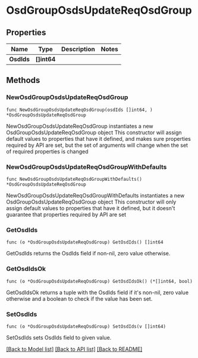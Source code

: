 # OsdGroupOsdsUpdateReqOsdGroup

## Properties

Name | Type | Description | Notes
------------ | ------------- | ------------- | -------------
**OsdIds** | **[]int64** |  | 

## Methods

### NewOsdGroupOsdsUpdateReqOsdGroup

`func NewOsdGroupOsdsUpdateReqOsdGroup(osdIds []int64, ) *OsdGroupOsdsUpdateReqOsdGroup`

NewOsdGroupOsdsUpdateReqOsdGroup instantiates a new OsdGroupOsdsUpdateReqOsdGroup object
This constructor will assign default values to properties that have it defined,
and makes sure properties required by API are set, but the set of arguments
will change when the set of required properties is changed

### NewOsdGroupOsdsUpdateReqOsdGroupWithDefaults

`func NewOsdGroupOsdsUpdateReqOsdGroupWithDefaults() *OsdGroupOsdsUpdateReqOsdGroup`

NewOsdGroupOsdsUpdateReqOsdGroupWithDefaults instantiates a new OsdGroupOsdsUpdateReqOsdGroup object
This constructor will only assign default values to properties that have it defined,
but it doesn't guarantee that properties required by API are set

### GetOsdIds

`func (o *OsdGroupOsdsUpdateReqOsdGroup) GetOsdIds() []int64`

GetOsdIds returns the OsdIds field if non-nil, zero value otherwise.

### GetOsdIdsOk

`func (o *OsdGroupOsdsUpdateReqOsdGroup) GetOsdIdsOk() (*[]int64, bool)`

GetOsdIdsOk returns a tuple with the OsdIds field if it's non-nil, zero value otherwise
and a boolean to check if the value has been set.

### SetOsdIds

`func (o *OsdGroupOsdsUpdateReqOsdGroup) SetOsdIds(v []int64)`

SetOsdIds sets OsdIds field to given value.



[[Back to Model list]](../README.md#documentation-for-models) [[Back to API list]](../README.md#documentation-for-api-endpoints) [[Back to README]](../README.md)


